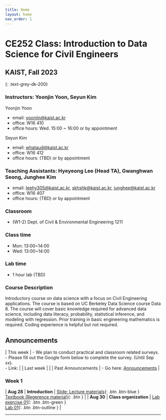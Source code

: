 ```yaml
---
title: Home
layout: home
nav_order: 1
---
```


# **CE252 Class: Introduction to Data Science for Civil Engineers**

## KAIST, Fall 2023
{: .text-grey-dk-200}


### Instructors: Yoonjin Yoon, Seyun Kim


Yoonjin Yoon
- email: yoonjin@kaist.ac.kr
- office: W16 410
- office hours: Wed. 15:00 ~ 16:00 or by appointment


Seyun Kim
- email: whataud@kaist.ac.kr
- office: W16 412
- office hours: (TBD) or by appointment


### Teaching Assistants: Hyeyeong Lee (Head TA), Gwanghwan Seong, Junghee Kim
- email: leehy305@kaist.ac.kr, skhshk@kaist.ac.kr, junghee@kaist.ac.kr
- office: W16 407
- office hours: (TBD) or by appointment


### Classroom
  - (W1-2) Dept. of Civil & Environmental Engineering 1211


### Class time
 - Mon: 13:00~14:00
 - Wed: 13:00~14:00


### Lab time
 - 1 hour lab (TBD)


### Course	Description

Introductory course on data science with a focus on Civil Engineering applications. The course is based on UC Berkeley Data Science course Data 8. The course will cover basic knowledge required for advanced data science, including data literacy, probability, statistical inference, and modeling with regression. Prior training in basic engineering mathematics is required. Coding experience is helpful but not required.



## Announcements

| This week            | - We plan to conduct practical and classroom related surveys. <br /> - Please fill out the Google form below to complete the survey. (Until Sep xx). <br /> - Link: |
| Last week            |  |
| Past Announcements   | - Go here: [Announcements](https://kaisttruelab.github.io/CE252/index6.html) |



### Week 1

| **Aug 28**     | **Introduction**             | [Slide: Lecture materials](){: .btn .btn-blue } <br /> [Textbook (Regerence material)](){: .btn } |
| **Aug 30**     | **Class organization**       | [Lab exercise 01](){: .btn .btn-green } <br /> [Lab 01](){: .btn .btn-outline }  |




----

[^1]: [It can take up to 10 minutes for changes to your site to publish after you push the changes to GitHub](https://docs.github.com/en/pages/setting-up-a-github-pages-site-with-jekyll/creating-a-github-pages-site-with-jekyll#creating-your-site).

[Just the Docs]: https://just-the-docs.github.io/just-the-docs/
[GitHub Pages]: https://docs.github.com/en/pages
[README]: https://github.com/just-the-docs/just-the-docs-template/blob/main/README.md
[Jekyll]: https://jekyllrb.com
[GitHub Pages / Actions workflow]: https://github.blog/changelog/2022-07-27-github-pages-custom-github-actions-workflows-beta/
[use this template]: https://github.com/just-the-docs/just-the-docs-template/generate

